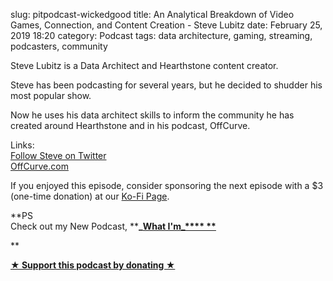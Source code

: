 slug: pitpodcast-wickedgood
title: An Analytical Breakdown of Video Games, Connection, and Content Creation - Steve Lubitz
date: February 25, 2019 18:20
category: Podcast
tags: data architecture, gaming, streaming, podcasters, community

Steve Lubitz is a Data Architect and Hearthstone content creator.   
  
Steve has been podcasting for several years, but he decided to shudder his most popular show.  
  
Now he uses his data architect skills to inform the community he has created around Hearthstone and in his podcast, OffCurve.   
  
Links:  
[Follow Steve on Twitter](https://twitter.com/wickedgood)  
[OffCurve.com](https://offcurve.com)  
  
If you enjoyed this episode, consider sponsoring the next episode with a $3 (one-time donation) at our [Ko-Fi Page](https://ko-fi.com/jayandjaymedia).  
  
**PS  
Check out my New Podcast, ****_[What I'm_**** **](https://kjaymiller.transistor.fm/subscribe)**  
  
**  


**[★ Support this podcast by donating ★](Https://ko-fi.com/jayandjaymedia)**

